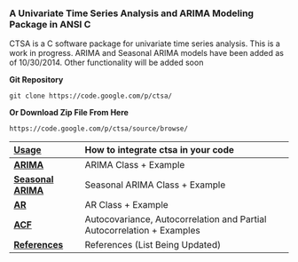 ### A Univariate Time Series Analysis and ARIMA Modeling Package in ANSI C ###


CTSA is a C software package for univariate time series analysis. This is a work in progress. ARIMA and Seasonal ARIMA models have been added as of 10/30/2014. Other functionality will be added soon

**Git Repository**

```
git clone https://code.google.com/p/ctsa/
```


**Or Download Zip File From Here**

```
https://code.google.com/p/ctsa/source/browse/
```


|**[Usage](https://code.google.com/p/ctsa/wiki/Usage)**| How to integrate ctsa in your code|
|:-----------------------------------------------------|:----------------------------------|
|**[ARIMA](https://code.google.com/p/ctsa/wiki/arima)**| ARIMA Class + Example             |
|**[Seasonal ARIMA](https://code.google.com/p/ctsa/wiki/sarima)**| Seasonal ARIMA Class + Example    |
|**[AR](https://code.google.com/p/ctsa/wiki/ar)**      | AR Class + Example                |
|**[ACF](https://code.google.com/p/ctsa/wiki/acf)**    | Autocovariance, Autocorrelation and Partial Autocorrelation + Examples|
|**[References](https://code.google.com/p/ctsa/wiki/References)**| References (List Being Updated)   |